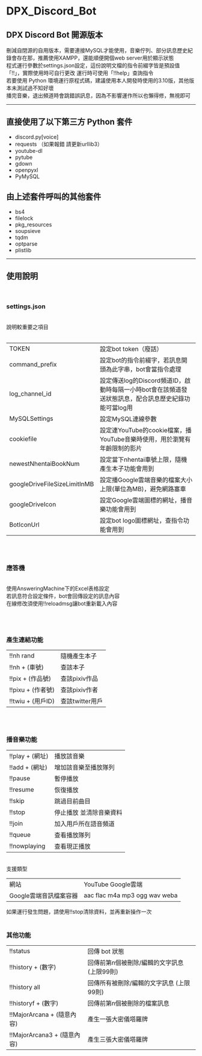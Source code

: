# DPX_Discord_Bot

DPX Discord Bot 開源版本
---
刪減自閉源的自用版本，需要連接MySQL才能使用，音樂佇列、部分訊息歷史紀錄會存在那，推薦使用XAMPP，還能順便開個web server用於顯示狀態  
程式運行參數於settings.json設定，這份說明文檔的指令前綴字皆是預設值「!!」，實際使用時可自行更改
運行時可使用「!!help」查詢指令  
若要使用 Python 環境運行原程式碼，建議使用本人開發時使用的3.10版，其他版本未測試過不知好壞  
播完音樂，退出頻道時會跳錯誤訊息，因為不影響運作所以也懶得修，無視即可
***
## 直接使用了以下第三方 Python 套件
- discord.py[voice]
- requests  （如果報錯 請更新urllib3）
- youtube-dl
- pytube
- gdown
- openpyxl
- PyMySQL
## 由上述套件呼叫的其他套件
- bs4
- filelock
- pkg_resources
- soupsieve
- tqdm
- optparse
- plistlib
***
## 使用說明

<br>

### **settings.json**
<br>
說明較重要之項目
<br><br>
<table>
<tr><td>TOKEN</td><td>設定bot token（廢話）</td></tr>
<tr><td>command_prefix</td><td>設定bot的指令前綴字，若訊息開頭為此字串，bot會當指令處理</td></tr>
<tr><td>log_channel_id</td><td>設定傳送log的Discord頻道ID，啟動時每隔一小時bot會在該頻道發送狀態訊息，配合訊息歷史紀錄功能可當log用</td></tr>
<tr><td>MySQLSettings</td><td>設定MySQL連線參數</td></tr>
<tr><td>cookiefile</td><td>設定連YouTube的cookie檔案，播YouTube音樂時使用，用於瀏覽有年齡限制的影片</td></tr>
<tr><td>newestNhentaiBookNum</td><td>設定當下nhentai車號上限，隨機產生本子功能會用到</td></tr>
<tr><td>googleDriveFileSizeLimitInMB</td><td>設定播Google雲端音樂的檔案大小上限(單位為MB)，避免網路塞車</td></tr>
<tr><td>googleDriveIcon</td><td>設定Google雲端圖標的網址，播音樂功能會用到</td></tr>
<tr><td>BotIconUrl</td><td>設定bot logo圖標網址，查指令功能會用到</td></tr>
</table>
<br><br>

### **應答機**
<br>
使用AnsweringMachine下的Excel表格設定<br>
若訊息符合設定條件，bot會回傳設定的訊息內容<br>
在線修改須使用!!reloadmsg讓bot重新載入內容<br>
<br><br><br>

### **產生連結功能**
<table>
<tr><td>!!nh rand</td><td>隨機產生本子</td></tr>
<tr><td>!!nh + (車號)</td><td>查該本子</td></tr>
<tr><td>!!pix + (作品號)</td><td>查該pixiv作品</td></tr>
<tr><td>!!pixu + (作者號)</td><td>查該pixiv作者</td></tr>
<tr><td>!!twiu + (用戶ID)</td><td>查該twitter用戶</td></tr>
</table>
<br><br>

### **播音樂功能**
<table>
<tr><td>!!play + (網址)</td><td>播放該音樂</td></tr>
<tr><td>!!add + (網址)</td><td>增加該音樂至播放隊列</td></tr>
<tr><td>!!pause</td><td>暫停播放</td></tr>
<tr><td>!!resume</td><td>恢復播放</td></tr>
<tr><td>!!skip</td><td>跳過目前曲目</td></tr>
<tr><td>!!stop</td><td>停止播放 並清除音樂資料</td></tr>
<tr><td>!!join</td><td>加入用戶所在語音頻道</td></tr>
<tr><td>!!queue</td><td>查看播放隊列</td></tr>
<tr><td>!!nowplaying</td><td>查看現正播放</td></tr>
</table>
<br>
支援類型
<table>
<tr><td>網站</td><td>YouTube Google雲端</td></tr>
<tr><td>Google雲端音訊檔案容器</td><td>aac flac m4a mp3 ogg wav weba</td></tr>
</table>
如果運行發生問題，請使用!!stop清除資料，並再重新操作一次
<br><br>

### **其他功能**
<table>
<tr><td>!!status</td><td>回傳 bot 狀態</td></tr>
<tr><td>!!history + (數字)</td><td>回傳前第n個被刪除/編輯的文字訊息 (上限99則)</td></tr>
<tr><td>!!history all</td><td>回傳所有被刪除/編輯的文字訊息 (上限99則)</td></tr>
<tr><td>!!historyf + (數字)</td><td>回傳前第n個被刪除的檔案訊息</td></tr>
<tr><td>!!MajorArcana + (隨意內容)</td><td>產生一張大密儀塔羅牌</td></tr>
<tr><td>!!MajorArcana3 + (隨意內容)</td><td>產生三張大密儀塔羅牌</td></tr>
</table>